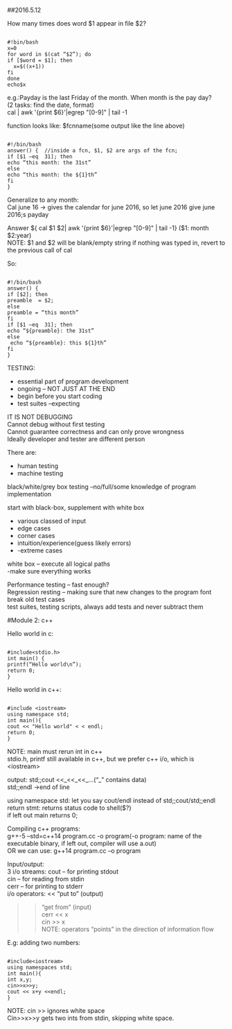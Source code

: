 ##2016.5.12

How many times does word $1 appear in file $2? 
<pre><code>
#!bin/bash
x=0
for word in $(cat “$2”); do
if [$word = $1]; then 
  x=$((x+1))
fi
done
echo$x
</code></pre>

e.g.:Payday is the last Friday of the month. When month is the pay day? </br>
(2 tasks: find the date, format) </br>
cal | awk '{print $6}'|egrep "[0-9]" | tail -1 

function looks like: $fcnname(some output like the line above) 
<pre><code>
#!/bin/bash
answer() {  //inside a fcn, $1, $2 are args of the fcn;
if [$1 –eq  31]; then
echo “this month: the 31st”
else 
echo “this month: the ${1}th”
fi
}
</code></pre>

Generalize to any month: </br>
Cal june 16 -> gives the calendar for june 2016, so let june 2016 give june 2016;s payday

Answer ${ cal  $1 $2| awk '{print $6}'|egrep "[0-9]" | tail -1} ($1: month $2:year)  </br>
NOTE: $1 and $2 will be blank/empty string if nothing was typed in, revert to the previous call of cal

So:
<pre><code>
#!/bin/bash
answer() {
if [$2]; then
preamble  = $2;
else
preamble = “this month”
fi
if [$1 –eq  31]; then 
echo “${preamble}: the 31st”
else
 echo “${preamble}: this ${1}th”
fi 
}
</code></pre>

TESTING: </br>
- essential part of program development 
- ongoing – NOT JUST AT THE END 
- begin before you start coding 
- test suites –expecting

IT IS NOT DEBUGGING </br>
Cannot debug without first testing </br>
Cannot guarantee correctness and can only prove wrongness </br>
Ideally developer and tester are different person </br>

There are:
- human testing
- machine testing

black/white/grey box testing –no/full/some knowledge of program implementation

start with black-box, supplement with white box 
-	various classed of input 
-	edge cases
-	corner cases 
-	intuition/experience(guess likely errors)
-	-extreme cases 

white box – execute all logical paths </br>
          -make sure everything works
 
Performance testing – fast enough? </br>
Regression resting – making sure that new changes to the program font break old test cases </br>
test suites, testing scripts, always add tests and never subtract them </br>

#Module 2: c++

Hello world in c:
<pre><code>
#include&lt;stdio.h&gt;
int main() {
printf(“Hello world\n”);
return 0;
}
</code></pre>

Hello world in c++:
<pre><code>
#include &lt;iostream&gt;
using namespace std;
int main(){
cout &lt;&lt; "Hello world" &lt; &lt; endl;
return 0;
} 
</code></pre>

NOTE: main must rerun int in c++ </br>
stdio.h, printf still available in c++, but we prefer c++ i/o, which is \<iostream\> </br>

output: std;;cout <<\_<<\_<<\_...(“\_” contains data) </br>
std;;endl ->end of line 

using namespace std: let you say cout/endl instead of std;;cout/std;;endl </br>
return stmt: returns status code to shell($?) </br>
if left out main returns 0; </br>

Compiling c++ programs: </br>
g++-5 –std=c++14 program.cc -o program(-o program: name of the executable binary, if left out, compiler will use a.out) </br>
OR we can use: g++14 program.cc –o program </br>

Input/output: </br>
3 i/o streams: cout – for printing stdout </br>
cin – for reading from stdin </br>
cerr – for printing to stderr </br>
i/o operators: << “put to” (output) </br>
>> “get from” (input) </br>
cerr << x </br>
cin >> x </br>
NOTE: operators “points” in the direction of  information flow </br>

E.g: adding two numbers: 
<pre><code>
#include&lt;iostream&gt;
using namespaces std;
int main(){
int x,y;
cin>>x>>y;
cout &lt;&lt; x+y &lt;&lt;endl;
}
</code></pre>

NOTE: cin >> ignores white space </br>
Cin>>x>>y gets two ints from stdin, skipping white space.
